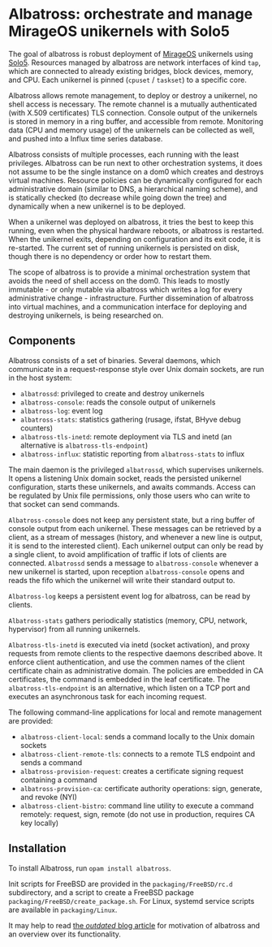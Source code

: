 # Albatross: orchestrate and manage MirageOS unikernels with Solo5

The goal of albatross is robust deployment of [MirageOS](https://mirage.io)
unikernels using [Solo5](https://github.com/solo5/solo5). Resources managed
by albatross are network interfaces of kind `tap`, which are connected to
already existing bridges, block devices, memory, and CPU. Each unikernel is
pinned (`cpuset` / `taskset`) to a specific core.

Albatross allows remote management, to deploy or destroy a unikernel, no shell
access is necessary. The remote channel is a mutually authenticated (with X.509
certificates) TLS connection. Console output of the unikernels is stored in
memory in a ring buffer, and accessible from remote. Monitoring data (CPU and
memory usage) of the unikernels can be collected as well, and pushed into a
Influx time series database.

Albatross consists of multiple processes, each running with the least
privileges. Albatross can be run next to other orchestration systems, it does
not assume to be the single instance on a dom0 which creates and destroys
virtual machines. Resource policies can be dynamically configured for each
administrative domain (similar to DNS, a hierarchical naming scheme), and is
statically checked (to decrease while going down the tree) and dynamically when
a new unikernel is to be deployed.

When a unikernel was deployed on albatross, it tries the best to keep this
running, even when the physical hardware reboots, or albatross is restarted.
When the unikernel exits, depending on configuration and its exit code, it is
re-started. The current set of running unikernels is persisted on disk, though
there is no dependency or order how to restart them.

The scope of albatross is to provide a minimal orchestration system that avoids
the need of shell access on the dom0. This leads to mostly immutable - or only
mutable via albatross which writes a log for every administrative change -
infrastructure. Further dissemination of albatross into virtual machines, and
a communication interface for deploying and destroying unikernels, is being
researched on.

## Components

Albatross consists of a set of binaries. Several daemons, which communicate in a
request-response style over Unix domain sockets, are run in the host system:
- `albatrossd`: privileged to create and destroy unikernels
- `albatross-console`: reads the console output of unikernels
- `albatross-log`: event log
- `albatross-stats`: statistics gathering (rusage, ifstat, BHyve debug counters)
- `albatross-tls-inetd`: remote deployment via TLS and inetd (an alternative is `albatross-tls-endpoint`)
- `albatross-influx`: statistic reporting from `albatross-stats` to influx

The main daemon is the privileged `albatrossd`, which supervises unikernels. It opens
a listening Unix domain socket, reads the persisted unikernel configuration,
starts these unikernels, and awaits commands. Access can be regulated by Unix
file permissions, only those users who can write to that socket can send
commands.

`Albatross-console` does not keep any persistent state, but a ring buffer of console
output from each unikernel. These messages can be retrieved by a client, as a
stream of messages (history, and whenever a new line is output, it is send to
the interested client). Each unikernel output can only be read by a single
client, to avoid amplification of traffic if lots of clients are connected.
`Albatrossd` sends a message to `albatross-console` whenever a new unikernel is started,
upon reception `albatross-console` opens and reads the fifo which the unikernel will
write their standard output to.

`Albatross-log` keeps a persistent event log for albatross, can be read by clients.

`Albatross-stats` gathers periodically statistics (memory, CPU, network, hypervisor)
from all running unikernels.

`Albatross-tls-inetd` is executed via inetd (socket activation), and proxy
requests from remote clients to the respective daemons described above. It
enforce client authentication, and use the commen names of the client
certificate chain as administrative domain. The policies are embedded in CA
certificates, the command is embedded in the leaf certificate. The
`albatross-tls-endpoint` is an alternative, which listen on a TCP port and
executes an asynchronous task for each incoming request.

The following command-line applications for local and remote management are provided:
- `albatross-client-local`: sends a command locally to the Unix domain sockets
- `albatross-client-remote-tls`: connects to a remote TLS endpoint and sends a command
- `albatross-provision-request`: creates a certificate signing request containing a command
- `albatross-provision-ca`: certificate authority operations: sign, generate, and revoke (NYI)
- `albatross-client-bistro`: command line utility to execute a command remotely: request, sign, remote (do not use in production, requires CA key locally)

## Installation

To install Albatross, run `opam install albatross`.

Init scripts for FreeBSD are provided in the `packaging/FreeBSD/rc.d`
subdirectory, and a script to create a FreeBSD package
`packaging/FreeBSD/create_package.sh`.
For Linux, systemd service scripts are available in `packaging/Linux`.

It may help to read [the _outdated_ blog article](https://hannes.nqsb.io/Posts/VMM)
for motivation of albatross and an overview over its functionality.
